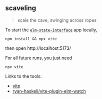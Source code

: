 ## scaveling
> scale the cave, swinging across ropes



To start the [`elm-state-interface`](https://dark.elm.dmy.fr/packages/lue-bird/elm-state-interface/latest/) app locally,

```shell
npm install && npx vite
```
then open http://localhost:5173/


For all future runs, you just need
```shell
npx vite
```

Links to the tools:
  - [vite](https://vitejs.dev/)
  - [ryan-haskell/vite-plugin-elm-watch](https://github.com/ryan-haskell/vite-plugin-elm-watch)
